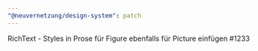 ```yaml
---
"@neuvernetzung/design-system": patch
---
```


RichText - Styles in Prose für Figure ebenfalls für Picture einfügen #1233
